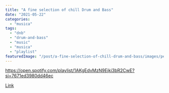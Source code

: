 ```yaml
---
title: "A fine selection of chill Drum and Bass"
date: "2021-05-22"
categories: 
  - "musica"
tags: 
  - "dnb"
  - "drum-and-bass"
  - "music"
  - "musica"
  - "playlist"
featuredImage: "/post/a-fine-selection-of-chill-drum-and-bass/images/pexels-ekrulila-4491536-scaled.jpg"
---
```


https://open.spotify.com/playlist/1AKgEdvMzN9Ejki3bR2CwE?si=7671ed3980dd46ec

[Link](https://open.spotify.com/playlist/1AKgEdvMzN9Ejki3bR2CwE?si=959179fa15204824)
